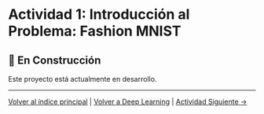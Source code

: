 # Actividad 1: Introducción al Problema: Fashion MNIST

## 🚧 En Construcción

Este proyecto está actualmente en desarrollo.

---

[Volver al índice principal](../../README.md) | [Volver a Deep Learning](../README.md) | [Actividad Siguiente →](../Actividad_2_RNN_LSTM/README.md)
